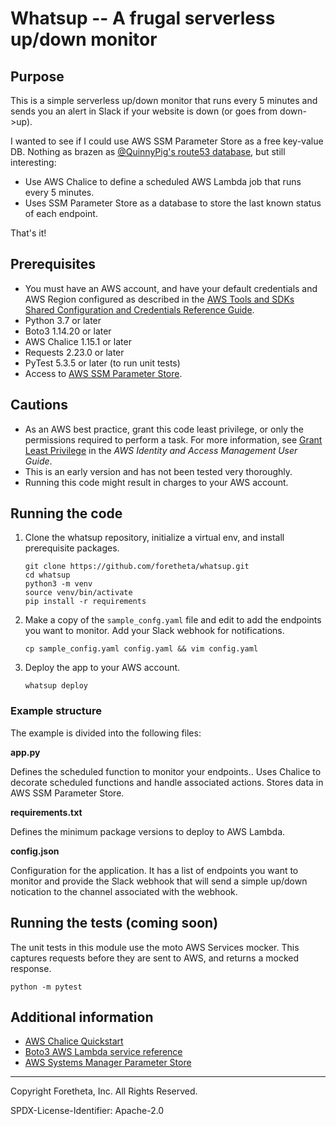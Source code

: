 # Whatsup -- A frugal serverless up/down monitor

## Purpose

This is a simple serverless up/down monitor that runs every 5 minutes and sends you an alert in Slack if your website is down (or goes from down->up).

I wanted to see if I could use AWS SSM Parameter Store as a free key-value DB. Nothing as brazen as [@QuinnyPig's route53 database](https://twitter.com/QuinnyPig/status/1120653859561459712), but still interesting:

* Use AWS Chalice to define a scheduled AWS Lambda job that runs every 5 minutes.
* Uses SSM Parameter Store as a database to store the last known status of each endpoint.

That's it!

## Prerequisites

- You must have an AWS account, and have your default credentials and AWS Region
  configured as described in the [AWS Tools and SDKs Shared Configuration and
  Credentials Reference Guide](https://docs.aws.amazon.com/credref/latest/refdocs/creds-config-files.html).
- Python 3.7 or later
- Boto3 1.14.20 or later
- AWS Chalice 1.15.1 or later
- Requests 2.23.0 or later
- PyTest 5.3.5 or later (to run unit tests)
- Access to [AWS SSM Parameter Store](https://docs.aws.amazon.com/systems-manager/latest/userguide/systems-manager-parameter-store.html).

## Cautions

- As an AWS best practice, grant this code least privilege, or only the 
  permissions required to perform a task. For more information, see 
  [Grant Least Privilege](https://docs.aws.amazon.com/IAM/latest/UserGuide/best-practices.html#grant-least-privilege) 
  in the *AWS Identity and Access Management 
  User Guide*.
- This is an early version and has not been tested very thoroughly.
- Running this code might result in charges to your AWS account.

## Running the code

1. Clone the whatsup repository, initialize a virtual env, and install prerequisite packages.

    ```
    git clone https://github.com/foretheta/whatsup.git
    cd whatsup
    python3 -m venv
    source venv/bin/activate
    pip install -r requirements
    ```

1. Make a copy of the `sample_confg.yaml` file and edit to add the endpoints you want to monitor. Add your Slack webhook for notifications.

    ```
    cp sample_config.yaml config.yaml && vim config.yaml
    ```

1. Deploy the app to your AWS account.

    ```
    whatsup deploy
    ```


### Example structure

The example is divided into the following files:

**app.py**

Defines the scheduled function to monitor your endpoints.. Uses Chalice to decorate scheduled functions and
handle associated actions. Stores data in AWS SSM Parameter Store.

**requirements.txt**

Defines the minimum package versions to deploy to AWS Lambda.

**config.json**

Configuration for the application. It has a list of endpoints you want to monitor and provide the Slack webhook that will send a simple up/down notication to the channel associated with the webhook.

## Running the tests (coming soon)

The unit tests in this module use the moto AWS Services mocker. This captures requests before 
they are sent to AWS, and returns a mocked response. 
```    
python -m pytest
```

## Additional information

- [AWS Chalice Quickstart](https://aws.github.io/chalice/quickstart.html)
- [Boto3 AWS Lambda service reference](https://boto3.amazonaws.com/v1/documentation/api/latest/reference/services/lambda.html)
- [AWS Systems Manager Parameter Store](https://docs.aws.amazon.com/systems-manager/latest/userguide/systems-manager-parameter-store.html)

---
Copyright Foretheta, Inc. All Rights Reserved.

SPDX-License-Identifier: Apache-2.0
